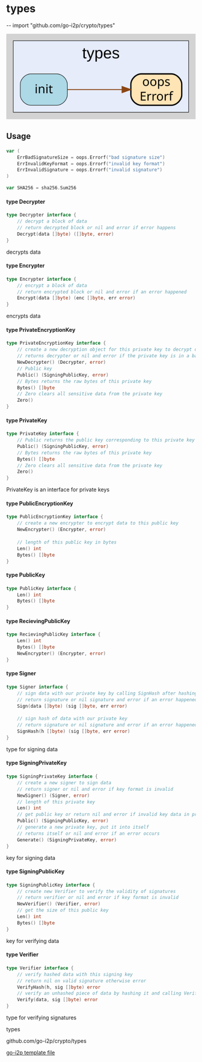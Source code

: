 # types
--
    import "github.com/go-i2p/crypto/types"

![types.svg](types.svg)



## Usage

```go
var (
	ErrBadSignatureSize = oops.Errorf("bad signature size")
	ErrInvalidKeyFormat = oops.Errorf("invalid key format")
	ErrInvalidSignature = oops.Errorf("invalid signature")
)
```

```go
var SHA256 = sha256.Sum256
```

#### type Decrypter

```go
type Decrypter interface {
	// decrypt a block of data
	// return decrypted block or nil and error if error happens
	Decrypt(data []byte) ([]byte, error)
}
```

decrypts data

#### type Encrypter

```go
type Encrypter interface {
	// encrypt a block of data
	// return encrypted block or nil and error if an error happened
	Encrypt(data []byte) (enc []byte, err error)
}
```

encrypts data

#### type PrivateEncryptionKey

```go
type PrivateEncryptionKey interface {
	// create a new decryption object for this private key to decrypt data encrypted to our public key
	// returns decrypter or nil and error if the private key is in a bad format
	NewDecrypter() (Decrypter, error)
	// Public key
	Public() (SigningPublicKey, error)
	// Bytes returns the raw bytes of this private key
	Bytes() []byte
	// Zero clears all sensitive data from the private key
	Zero()
}
```


#### type PrivateKey

```go
type PrivateKey interface {
	// Public returns the public key corresponding to this private key
	Public() (SigningPublicKey, error)
	// Bytes returns the raw bytes of this private key
	Bytes() []byte
	// Zero clears all sensitive data from the private key
	Zero()
}
```

PrivateKey is an interface for private keys

#### type PublicEncryptionKey

```go
type PublicEncryptionKey interface {
	// create a new encrypter to encrypt data to this public key
	NewEncrypter() (Encrypter, error)

	// length of this public key in bytes
	Len() int
	Bytes() []byte
}
```


#### type PublicKey

```go
type PublicKey interface {
	Len() int
	Bytes() []byte
}
```


#### type RecievingPublicKey

```go
type RecievingPublicKey interface {
	Len() int
	Bytes() []byte
	NewEncrypter() (Encrypter, error)
}
```


#### type Signer

```go
type Signer interface {
	// sign data with our private key by calling SignHash after hashing the data we are given
	// return signature or nil signature and error if an error happened
	Sign(data []byte) (sig []byte, err error)

	// sign hash of data with our private key
	// return signature or nil signature and error if an error happened
	SignHash(h []byte) (sig []byte, err error)
}
```

type for signing data

#### type SigningPrivateKey

```go
type SigningPrivateKey interface {
	// create a new signer to sign data
	// return signer or nil and error if key format is invalid
	NewSigner() (Signer, error)
	// length of this private key
	Len() int
	// get public key or return nil and error if invalid key data in private key
	Public() (SigningPublicKey, error)
	// generate a new private key, put it into itself
	// returns itself or nil and error if an error occurs
	Generate() (SigningPrivateKey, error)
}
```

key for signing data

#### type SigningPublicKey

```go
type SigningPublicKey interface {
	// create new Verifier to verify the validity of signatures
	// return verifier or nil and error if key format is invalid
	NewVerifier() (Verifier, error)
	// get the size of this public key
	Len() int
	Bytes() []byte
}
```

key for verifying data

#### type Verifier

```go
type Verifier interface {
	// verify hashed data with this signing key
	// return nil on valid signature otherwise error
	VerifyHash(h, sig []byte) error
	// verify an unhashed piece of data by hashing it and calling VerifyHash
	Verify(data, sig []byte) error
}
```

type for verifying signatures



types 

github.com/go-i2p/crypto/types

[go-i2p template file](/template.md)
